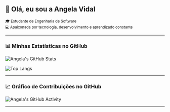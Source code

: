 ## 👋 Olá, eu sou a Angela Vidal

<small>🎓 Estudante de Engenharia de Software  
💻 Apaixonada por tecnologia, desenvolvimento e aprendizado constante</small>

---

### 📊 Minhas Estatísticas no GitHub

![Angela's GitHub Stats](https://github-readme-stats.vercel.app/api?username=Angela-Vidal&show_icons=true&theme=radical)

![Top Langs](https://github-readme-stats.vercel.app/api/top-langs/?username=Angela-Vidal&layout=compact&theme=radical)

---

### 📈 Gráfico de Contribuições no GitHub

![Angela's GitHub Activity](https://github-readme-activity-graph.cyclic.app/graph?username=Angela-Vidal&theme=react-dark)

---
